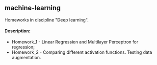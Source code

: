 ## machine-learning

Homeworks in discipline "Deep learning".

#### Description:
+ Homework_1 - Linear Regression and Multilayer Perceptron for regression;
+ Homework_2 - Comparing different activation functions. Testing data augmentation.